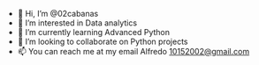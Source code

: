 - 👋 Hi, I’m @02cabanas
- 👀 I’m interested in Data analytics
- 🌱 I’m currently learning Advanced Python
- 💞️ I’m looking to collaborate on Python projects
- 📫 You can reach me at my email Alfredo 10152002@gmail.com

<!---
02cabanas/02cabanas is a ✨ special ✨ repository because its `README.md` (this file) appears on your GitHub profile.
You can click the Preview link to take a look at your changes.
--->
